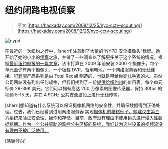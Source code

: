 # 纽约闭路电视侦察

> 原文:[https://hackaday.com/2008/12/25/nyc-cctv-scouting/](https://hackaday.com/2008/12/25/nyc-cctv-scouting/)

![nypd](../Images/328ba00202d65883656f18c85eb5787f.png "nypd")

在最近的一次纽约之行中，[sherri]注意到了大量的“NYPD 安全摄像头”标牌。她开始了她的小小的[侦察](http://en.wikipedia.org/wiki/Sousveillance "Sousveillance - Wikipedia, the free encyclopedia")之旅，并做了一些调查以了解更多关于这个系统的情况。根据[最近纽约邮报的一篇文章](http://www.nypost.com/seven/11092008/news/regionalnews/apples_eyeing_you_137877.htm "APPLE'S EYEING YOU  - New York Post")，该市打算在 2009 年前安装 2000 个摄像头。每个单元至少有两个摄像头，一个板载 DVR，备用电池，一个网络服务器和无线连接。[犯罪眼](http://www.totalrecallcorp.com/crimeeye.html "CrimeEye by Total Recall")产品系列是由 Total Recall 制造的，也就是带给你[婴儿手表](http://www.totalrecallcorp.com/babywatch.html "Babywatch")的人。虽然公司网站没有列出任何规格，但我们找到了一份[提供给纽约州](http://www.ogs.state.ny.us/purchase/snt/awardnotes/7720120191can.htm "NYS OGS - 77201 20191 Security Systems and Solutions - Award")的价目表。每个单元标价 28-39K 美元。它们可以拥有高达 200 万像素的图像传感器，保持 30fps 的视频 5-15 天，并在 4.9GHz 公共安全波段上进行无线传输。

[sherri]想知道有什么系统可以保证摄像机网络的安全性，并确保数据得到正确处理。过去，我们已经看到过用网络服务器
实现[摄像机的糟糕例子。她建议由第三方系统来验证安全性、操作和存储。目前，政府没有理由不使用镜头进行侵入性数据挖掘。作为一个公共资助的监控公共区域的系统，我们认为这些设备的视频流没有理由不被广泛使用。](http://johnny.ihackstuff.com/ghdb.php?function=summary&cat=18 "Google Hacking Database")

[感谢倾向]